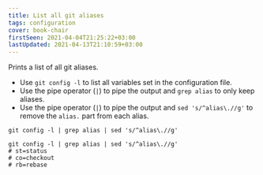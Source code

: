 ```yaml
---
title: List all git aliases
tags: configuration
cover: book-chair
firstSeen: 2021-04-04T21:25:22+03:00
lastUpdated: 2021-04-13T21:10:59+03:00
---
```


Prints a list of all git aliases.

- Use `git config -l` to list all variables set in the configuration file.
- Use the pipe operator (`|`) to pipe the output and `grep alias` to only keep aliases.
- Use the pipe operator (`|`) to pipe the output and `sed 's/^alias\.//g'` to remove the `alias.` part from each alias.

```shell
git config -l | grep alias | sed 's/^alias\.//g'
```

```shell
git config -l | grep alias | sed 's/^alias\.//g'
# st=status
# co=checkout
# rb=rebase
```
